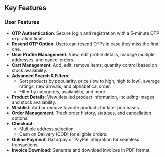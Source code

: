 ## Key Features

### User Features
- **OTP Authentication**: Secure login and registration with a 5-minute OTP expiration timer.  
- **Resend OTP Option**: Users can resend OTPs in case they miss the first one.  
- **User Profile Management**: View, edit profile details, manage multiple addresses, and cancel orders.  
- **Cart Management**: Add, edit, remove items; quantity control based on stock availability.  
- **Advanced Search & Filters**:  
  - Sort products by popularity, price (low to high, high to low), average ratings, new arrivals, and alphabetical order.  
  - Filter by categories, availability, and more.  
- **Product Details**: View detailed product information, including images and stock availability.  
- **Wishlist**: Add or remove favorite products for later purchases.  
- **Order Management**: Track order history, statuses, and cancellation options.  
- **Checkout**:  
  - Multiple address selection.  
  - Cash on Delivery (COD) for eligible orders.  
- **Online Payment**: Razorpay or PayPal integration for seamless transactions.  
- **Invoice Download**: Generate and download invoices in PDF format.  


